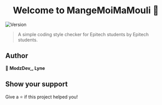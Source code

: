 <h1 align="center">Welcome to MangeMoiMaMouli 👋</h1>
<p>
  <img alt="Version" src="https://img.shields.io/badge/version-0.1-blue.svg?cacheSeconds=2592000" />
</p>

> A simple coding style checker for Epitech students by Epitech students.

## Author

👤 **ModzDev_, Lyne**


## Show your support

Give a ⭐️ if this project helped you!